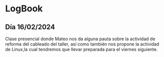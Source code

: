 # LogBook 
## Día 16/02/2024

Clase presencial donde Mateo nos da alguna pauta sobre la actividad de reforma del cableado del taller, así como también nos propone la actividad de Linux,la cual tendremos que llevar preparada para el viernes siguiente. 